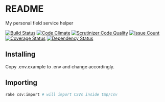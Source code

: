 # README

My personal field service helper

[![Build Status](https://travis-ci.org/mjacobus/field-service.svg?branch=master)](https://travis-ci.org/mjacobus/field-service)
[![Code Climate](https://codeclimate.com/github/mjacobus/field-service/badges/gpa.svg)](https://codeclimate.com/github/mjacobus/field-service)
[![Scrutinizer Code Quality](https://scrutinizer-ci.com/g/mjacobus/field-service/badges/quality-score.png?b=master)](https://scrutinizer-ci.com/g/mjacobus/field-service/?branch=master)
[![Issue Count](https://codeclimate.com/github/mjacobus/field-service/badges/issue_count.svg)](https://codeclimate.com/github/mjacobus/field-service)
[![Coverage Status](https://coveralls.io/repos/github/mjacobus/field-service/badge.svg)](https://coveralls.io/github/mjacobus/field-service)
[![Dependency Status](https://gemnasium.com/badges/github.com/mjacobus/field-service.svg)](https://gemnasium.com/github.com/mjacobus/field-service)

## Installing

Copy .env.example to .env and change accordingly.

## Importing

```bash
rake csv:import # will import CSVs inside tmp/csv
```
